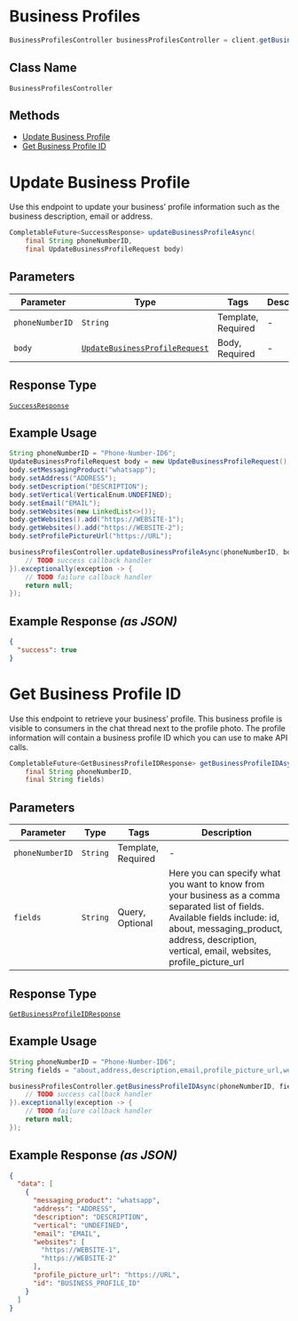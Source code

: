 # Business Profiles

```java
BusinessProfilesController businessProfilesController = client.getBusinessProfilesController();
```

## Class Name

`BusinessProfilesController`

## Methods

* [Update Business Profile](../../doc/controllers/business-profiles.md#update-business-profile)
* [Get Business Profile ID](../../doc/controllers/business-profiles.md#get-business-profile-id)


# Update Business Profile

Use this endpoint to update your business’ profile information such as the business description, email or address.

```java
CompletableFuture<SuccessResponse> updateBusinessProfileAsync(
    final String phoneNumberID,
    final UpdateBusinessProfileRequest body)
```

## Parameters

| Parameter | Type | Tags | Description |
|  --- | --- | --- | --- |
| `phoneNumberID` | `String` | Template, Required | - |
| `body` | [`UpdateBusinessProfileRequest`](../../doc/models/update-business-profile-request.md) | Body, Required | - |

## Response Type

[`SuccessResponse`](../../doc/models/success-response.md)

## Example Usage

```java
String phoneNumberID = "Phone-Number-ID6";
UpdateBusinessProfileRequest body = new UpdateBusinessProfileRequest();
body.setMessagingProduct("whatsapp");
body.setAddress("ADDRESS");
body.setDescription("DESCRIPTION");
body.setVertical(VerticalEnum.UNDEFINED);
body.setEmail("EMAIL");
body.setWebsites(new LinkedList<>());
body.getWebsites().add("https://WEBSITE-1");
body.getWebsites().add("https://WEBSITE-2");
body.setProfilePictureUrl("https://URL");

businessProfilesController.updateBusinessProfileAsync(phoneNumberID, body).thenAccept(result -> {
    // TODO success callback handler
}).exceptionally(exception -> {
    // TODO failure callback handler
    return null;
});
```

## Example Response *(as JSON)*

```json
{
  "success": true
}
```


# Get Business Profile ID

Use this endpoint to retrieve your business’ profile. This business profile is visible to consumers in the chat thread next to the profile photo. The profile information will contain a business profile ID which you can use to make API calls.

```java
CompletableFuture<GetBusinessProfileIDResponse> getBusinessProfileIDAsync(
    final String phoneNumberID,
    final String fields)
```

## Parameters

| Parameter | Type | Tags | Description |
|  --- | --- | --- | --- |
| `phoneNumberID` | `String` | Template, Required | - |
| `fields` | `String` | Query, Optional | Here you can specify what you want to know from your business as a comma separated list of fields. Available fields include: id, about, messaging_product, address, description, vertical, email, websites, profile_picture_url |

## Response Type

[`GetBusinessProfileIDResponse`](../../doc/models/get-business-profile-id-response.md)

## Example Usage

```java
String phoneNumberID = "Phone-Number-ID6";
String fields = "about,address,description,email,profile_picture_url,websites,vertical";

businessProfilesController.getBusinessProfileIDAsync(phoneNumberID, fields).thenAccept(result -> {
    // TODO success callback handler
}).exceptionally(exception -> {
    // TODO failure callback handler
    return null;
});
```

## Example Response *(as JSON)*

```json
{
  "data": [
    {
      "messaging_product": "whatsapp",
      "address": "ADDRESS",
      "description": "DESCRIPTION",
      "vertical": "UNDEFINED",
      "email": "EMAIL",
      "websites": [
        "https://WEBSITE-1",
        "https://WEBSITE-2"
      ],
      "profile_picture_url": "https://URL",
      "id": "BUSINESS_PROFILE_ID"
    }
  ]
}
```


